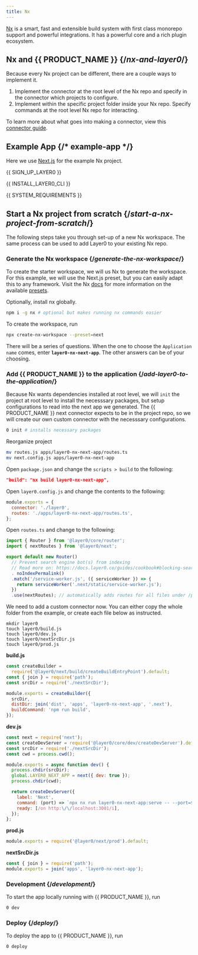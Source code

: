 ```yaml
---
title: Nx
---
```


[Nx](https://nx.dev/) is a smart, fast and extensible build system with first class monorepo support and powerful integrations. It has a powerful core and a rich plugin ecosystem.

## Nx and {{ PRODUCT_NAME }} {/*nx-and-layer0*/}

Because every Nx project can be different, there are a couple ways to implement it.

1. Implement the connector at the root level of the Nx repo and specify in the connector which projects to configure.
2. Implement within the specific project folder inside your Nx repo. Specify commands at the root level Nx repo for interacting.

To learn more about what goes into making a connector, view this [connector guide](/guides/connectors).

## Example App {/* example-app */}

Here we use [Next.js](https://nextjs.org/) for the example Nx project.

<ExampleButtons
  title="Nx"
  siteUrl="https://layer0-docs-layer0-nx-example-default.layer0-limelight.link"
  repoUrl="https://github.com/layer0-docs/layer0-nx-example" 
  deployFromRepo />

{{ SIGN_UP_LAYER0 }}

{{ INSTALL_LAYER0_CLI }}

{{ SYSTEM_REQUIREMENTS }}

## Start a Nx project from scratch {/*start-a-nx-project-from-scratch*/}

The following steps take you through set-up of a new Nx workspace. The same process can be used to add Layer0 to your existing Nx repo.

### Generate the Nx workspace {/*generate-the-nx-workspace*/}

To create the starter workspace, we will us Nx to generate the workspace. For this example, we will use the Next.js preset, but you can easily adapt this to any framework. Visit the Nx [docs](https://nx.dev/getting-started/intro) for more information on the available [presets](https://nx.dev/cli/create-nx-workspace#preset).

Optionally, install nx globally.

```bash
npm i -g nx # optional but makes running nx commands easier
```

To create the workspace, run

```bash
npx create-nx-workspace --preset=next
```

There will be a series of questions. When the one to choose the `Application name` comes, enter __`layer0-nx-next-app`__. The other answers can be of your choosing.

### Add {{ PRODUCT_NAME }} to the application {/*add-layer0-to-the-application*/}

Because Nx wants dependencies installed at root level, we will `init` the project at root level to install the necesssary packages, but setup configurations to read into the next app we generated. The {{ PRODUCT_NAME }} next connector expects to be in the project repo, so we will create our own custom connector with the necesssary configurations.

```bash
0 init # installs necessary packages
```

Reorganize project

```bash
mv routes.js apps/layer0-nx-next-app/routes.ts
mv next.config.js apps/layer0-nx-next-app
```

Open `package.json` and change the `scripts > build` to the following:

```json
"build": "nx build layer0-nx-next-app",
```

Open `layer0.config.js` and change the contents to the following:

```js
module.exports = {
  connector: './layer0',
  routes: './apps/layer0-nx-next-app/routes.ts',
};
```

Open `routes.ts` and change to the following:

```js
import { Router } from '@layer0/core/router';
import { nextRoutes } from '@layer0/next';

export default new Router()
  // Prevent search engine bot(s) from indexing
  // Read more on: https://docs.layer0.co/guides/cookbook#blocking-search-engine-crawlers
  . noIndexPermalink()
  .match('/service-worker.js', ({ serviceWorker }) => {
    return serviceWorker('.next/static/service-worker.js');
  })
  .use(nextRoutes); // automatically adds routes for all files under /pages
```

We need to add a custom connector now. You can either copy the whole folder from the example, or create each file below as instructed.

```
mkdir layer0
touch layer0/build.js
touch layer0/dev.js
touch layer0/nextSrcDir.js
touch layer0/prod.js
```

__build.js__
```js
const createBuilder =
  require('@layer0/next/build/createBuildEntryPoint').default;
const { join } = require('path');
const srcDir = require('./nextSrcDir');

module.exports = createBuilder({
  srcDir,
  distDir: join('dist', 'apps', 'layer0-nx-next-app', '.next'),
  buildCommand: 'npm run build',
});
```

__dev.js__
```js
const next = require('next');
const createDevServer = require('@layer0/core/dev/createDevServer').default;
const srcDir = require('./nextSrcDir');
const cwd = process.cwd();

module.exports = async function dev() {
  process.chdir(srcDir);
  global.LAYER0_NEXT_APP = next({ dev: true });
  process.chdir(cwd);

  return createDevServer({
    label: 'Next',
    command: (port) => `npx nx run layer0-nx-next-app:serve -- --port=${port}`,
    ready: [/on http:\/\/localhost:3001/i],
  });
};
```

__prod.js__
```js
module.exports = require('@layer0/next/prod').default;
```

__nextSrcDir.js__
```js
const { join } = require('path');
module.exports = join('apps', 'layer0-nx-next-app');
```

### Development {/*development*/}

To start the app locally running with {{ PRODUCT_NAME }}, run

```bash
0 dev
```

### Deploy {/*deploy*/}

To deploy the app to {{ PRODUCT_NAME }}, run

```bash
0 deploy
```
